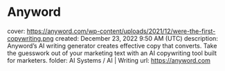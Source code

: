 # Anyword

cover: https://anyword.com/wp-content/uploads/2021/12/were-the-first-copywriting.png
created: December 23, 2022 9:50 AM (UTC)
description: Anyword’s AI writing generator creates effective copy that converts. Take the guesswork out of your marketing text with an AI copywriting tool built for marketers.
folder: AI Systems / AI | Writing
url: https://anyword.com